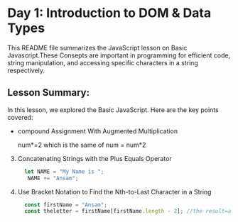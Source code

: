 # Day 1: Introduction to DOM & Data Types
This README file summarizes the JavaScript lesson on Basic Javascript.These Consepts are important in programming for efficient code, string manipulation, and accessing specific characters in a string respectively.

## Lesson Summary:
In this lesson, we explored the Basic JavaScript. Here are the key points covered:
* compound Assignment With Augmented Multiplication

     num*=2 which is the same of num = num*2
   
3) Concatenating Strings with the Plus Equals Operator
   ```javascript
     let NAME = "My Name is ";
      NAME += "Ansam";
   ```
4) Use Bracket Notation to Find the Nth-to-Last Character in a String
   ```javascript
     const firstName = "Ansam";
     const theletter = firstName[firstName.length - 2]; //the result=a
   ```
